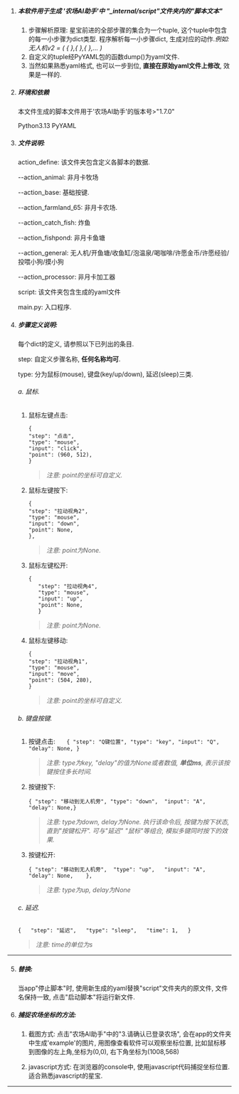1. ##### 本软件用于生成 '农场AI助手'中 "_internal/script"文件夹内的"脚本文本"


   1) 步骤解析原理: 星宝前进的全部步骤的集合为一个tuple, 这个tuple中包含的每一小步骤为dict类型. 程序解析每一小步骤dict, 生成对应的动作.*例如: 无人机v2  = ( {    },{   },{   },... )*
   2) 自定义的tuple经PyYAML包的函数dump()为yaml文件.
   3) 当然如果熟悉yaml格式, 也可以一步到位, **直接在原始yaml文件上修改**, 效果是一样的.
2. ##### **环境和依赖**

   本文件生成的脚本文件用于'农场AI助手'的版本号>"1.7.0"

   Python3.13
   PyYAML
3. ##### 文件说明:

   action_define: 该文件夹包含定义各脚本的数据.

   --action_animal: 非月卡牧场

   --action_base: 基础按键.

   --action_farmland_65: 非月卡农场.

   --action_catch_fish: 炸鱼

   --action_fishpond: 非月卡鱼塘

   --action_general:  无人机/开鱼塘/收鱼缸/泡温泉/喝咖啡/许愿金币/许愿经验/投喂小狗/摸小狗

   --action_processor: 非月卡加工器

   script: 该文件夹包含生成的yaml文件

   main.py: 入口程序.
4. ##### 步骤定义说明:

   每个dict的定义, 请参照以下已列出的条目.

   step: 自定义步骤名称, **任何名称均可**.

   type: 分为鼠标(mouse), 键盘(key/up/down), 延迟(sleep)三类.

   ###### a. 鼠标.


   1) 鼠标左键点击:

      ```
      {
      "step": "点击",
      "type": "mouse",
      "input": "click",
      "point": (960, 512),
      }
      ```

      > *注意: point的坐标可自定义.*
      >
   2) 鼠标左键按下:

      ```
      {
      "step": "拉动视角2",
      "type": "mouse",
      "input": "down",
      "point": None,
      },
      ```

      > *注意: point为None.*
      >
   3) 鼠标左键松开:

      ```
      {
         "step": "拉动视角4",
         "type": "mouse",
         "input": "up",
         "point": None,
         }
      ```

      > *注意: point为None.*
      >
   4) 鼠标左键移动:

      ```
      {
      "step": "拉动视角1",
      "type": "mouse",
      "input": "move",
      "point": (504, 280),
      }
      ```

      > *注意: point的坐标可自定义.*
      >

   ###### b.  键盘按键.

   1) 按键点击:
      ``   { "step": "Q键位置", "type": "key", "input": "Q", "delay": None, }``

      > *注意: type为key, "delay"的值为None或者数值, **单位ms**, 表示该按键按住多长时间.*
      >
   2) 按键按下:

      ``{ "step": "移动到无人机旁", "type": "down",  "input": "A",    "delay": None,}   ``

      > *注意: type为down, delay为None. 执行该命令后, 按键为按下状态, 直到"按键松开". 可与"延迟" "鼠标"等组合, 模拟多键同时按下的效果.*
      >
   3) 按键松开:

      ``{ "step": "移动到无人机旁",  "type": "up",   "input": "A",  "delay": None,    },   ``

      > *注意: type为up, delay为None*
      >

   ###### c. 延迟.

   ``{   "step": "延迟",   "type": "sleep",   "time": 1,   }``

   > *注意: time的单位为s*
   >

---

5. ##### 替换:

   当app"停止脚本"时, 使用新生成的yaml替换"script"文件夹内的原文件, 文件名保持一致, 点击"启动脚本"将运行新文件.
6. ##### 捕捉农场坐标的方法:

   1. 截图方式:
      点击"农场AI助手"中的"3.请确认已登录农场", 会在app的文件夹中生成'example'的图片, 用图像查看软件可以观察坐标位置, 比如鼠标移到图像的左上角,坐标为(0,0), 右下角坐标为(1008,568)
         
   2. javascript方式:
      在浏览器的console中, 使用javascript代码捕捉坐标位置. 适合熟悉javascript的星宝.

---

